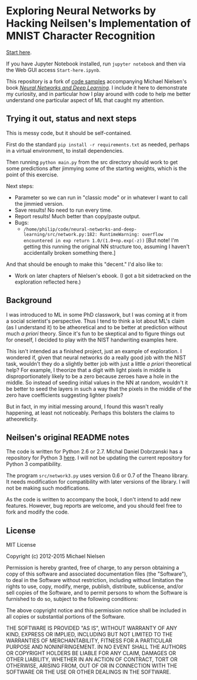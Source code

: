 # Exploring Neural Networks by Hacking Neilsen's Implementation of MNIST Character Recognition

[Start here](https://github.com/reed9999/gdelt-demo/blob/master/Start-here.ipynb).

If you have Jupyter Notebook installed, run `jupyter notebook` and then via the Web GUI access `Start-here.ipynb`. 

This repository is a fork of [code samples](https://github.com/mnielsen/neural-networks-and-deep-learning)
accompanying Michael Nielsen's book [*Neural Networks
and Deep Learning*](http://neuralnetworksanddeeplearning.com).
I include it here to demonstrate my curiosity, and in particular how I play 
around with code to help me better understand one particular aspect of ML that caught my attention.

## Trying it out, status and next steps
This is messy code, but it should be self-contained. 

First do the standard `pip install -r requirements.txt` as needed, perhaps in a virtual environment, to install dependencies.

Then running ```python main.py``` from the src directory
should work to get some predictions after jimmying some of the starting weights,
which is the point of this exercise. 

Next steps: 
- Parameter so we can run in "classic mode" or in whatever I want to call the 
jimmied version.
- Save results! No need to run every time.
- Report results! Much better than copy/paste output.
- Bugs:
  - `/home/philip/code/neural-networks-and-deep-learning/src/network.py:182: RuntimeWarning: overflow encountered in exp
  return 1.0/(1.0+np.exp(-z))` \[But note! I'm getting this running the original NN structure too, assuming I haven't accidentally broken something there.]

And that should be enough to make this "decent." I'd also like to: 

- Work on later chapters of Nielsen's ebook. (I got a bit sidetracked on the
    exploration reflected here.)


## Background
I was introduced to ML in some PhD classwork, but I was coming at it from
a social scientist's perspective. Thus I tend to think a lot about ML's claim 
(as I understand it) to be atheoretical and to be better 
at prediction without much *a priori* theory. Since it's fun
to be skeptical and to figure things out for oneself, I decided to play with
the NIST handwriting examples here.

This isn't intended as a finished project, just an example of exploration.
I wondered if, given that neural networks do a really good job with the NIST
task, wouldn't they do a slightly better job with just a little *a priori*
theoretical help? For example, I theorize that a digit with light pixels in
middle is disproportionately likely to be a zero because zeroes have a hole
in the middle. So instead of seeding initial values in the NN at random, 
wouldn't it be better to seed the layers in such a way that the pixels in 
the middle of the zero have coefficients suggesting lighter pixels?

But in fact, in my initial messing around, I found this wasn't really 
happening, at least not noticeably. Perhaps this bolsters the claims to 
atheoreticity. 




## Neilsen's original README notes

The code is written for Python 2.6 or 2.7. Michal Daniel Dobrzanski
has a repository for Python 3
[here](https://github.com/MichalDanielDobrzanski/DeepLearningPython35). I
will not be updating the current repository for Python 3
compatibility.

The program `src/network3.py` uses version 0.6 or 0.7 of the Theano
library.  It needs modification for compatibility with later versions
of the library.  I will not be making such modifications.

As the code is written to accompany the book, I don't intend to add
new features. However, bug reports are welcome, and you should feel
free to fork and modify the code.

## License

MIT License

Copyright (c) 2012-2015 Michael Nielsen

Permission is hereby granted, free of charge, to any person obtaining
a copy of this software and associated documentation files (the
"Software"), to deal in the Software without restriction, including
without limitation the rights to use, copy, modify, merge, publish,
distribute, sublicense, and/or sell copies of the Software, and to
permit persons to whom the Software is furnished to do so, subject to
the following conditions:

The above copyright notice and this permission notice shall be
included in all copies or substantial portions of the Software.

THE SOFTWARE IS PROVIDED "AS IS", WITHOUT WARRANTY OF ANY KIND,
EXPRESS OR IMPLIED, INCLUDING BUT NOT LIMITED TO THE WARRANTIES OF
MERCHANTABILITY, FITNESS FOR A PARTICULAR PURPOSE AND
NONINFRINGEMENT. IN NO EVENT SHALL THE AUTHORS OR COPYRIGHT HOLDERS BE
LIABLE FOR ANY CLAIM, DAMAGES OR OTHER LIABILITY, WHETHER IN AN ACTION
OF CONTRACT, TORT OR OTHERWISE, ARISING FROM, OUT OF OR IN CONNECTION
WITH THE SOFTWARE OR THE USE OR OTHER DEALINGS IN THE SOFTWARE.
